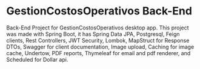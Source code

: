 # GestionCostosOperativos Back-End

Back-End Project for GestionCostosOperativos desktop app. This project was made with Spring Boot, it has Spring Data JPA, Postgresql, Feign clients, Rest Controllers, JWT Security, Lombok, MapStruct for Response DTOs, Swagger for client documentation, Image upload, Caching for image cache, Undertow, PDF reports, Thymeleaf for email and pdf renderer, and Scheduled for Dollar api.


